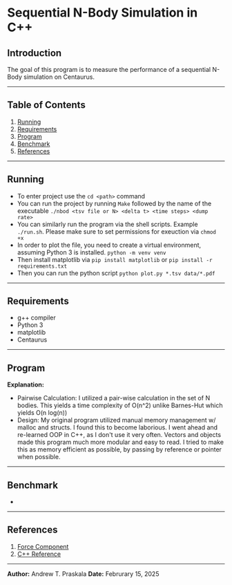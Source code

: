 # Sequential N-Body Simulation in C++

## Introduction
The goal of this program is to measure the performance of a sequential N-Body simulation on Centaurus.

---

## Table of Contents
1. [Running](#running)
2. [Requirements](#requirements)
3. [Program](#program)
4. [Benchmark](#benchmark)
5. [References](#references)

---

## Running

- To enter project use the `cd <path>` command
- You can run the project by running `Make` followed by the name of the executable `./nbod <tsv file or N> <delta t> <time steps> <dump rate>`
- You can similarly run the program via the shell scripts. Example `./run.sh`. Please make sure to set permissions for exeuction via `chmod +x`
- In order to plot the file, you need to create a virtual environment, assuming Python 3 is installed. `python -m venv venv`
- Then install matplotlib via `pip install matplotlib` or `pip install -r requirements.txt`
- Then you can run the python script `python plot.py *.tsv data/*.pdf`
---

## Requirements
- g++ compiler
- Python 3
- matplotlib
- Centaurus

---

## Program
**Explanation:**

- Pairwise Calculation: I utilized a pair-wise calculation in the set of N bodies. This yields a time complexity of O(n^2) unlike Barnes-Hut which yields O(n log(n))
- Design: My original program utilized manual memory management w/ malloc and structs. I found this to become laborious. I went ahead and re-learned OOP in C++, as I don't use it very often. Vectors and objects made this program much more modular and easy to read. I tried to make this as memory efficient as possible, by passing by reference or pointer when possible.

---

## Benchmark
- 

---


## References
1. [Force Component](https://physics.stackexchange.com/questions/17285/split-gravitational-force-into-x-y-and-z-componenets)
2. [C++ Reference](https://cplusplus.com/reference/)

---

**Author:** Andrew T. Praskala 
**Date:** Februrary 15, 2025 
